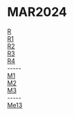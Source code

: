 # MAR2024

<div></div>
<a href="https://vk.com/video760598098_456246894">R</a>
<div></div>
<a href="https://vk.com/video760598098_456246305">R1</a>
<div></div>
<a href="https://ser.brstej.com/play.php?vid=4a9dce39c">R2</a>
<div></div>
<a href="https://vk.com/video760598098_456246564">R3</a>
<div></div>
<a href="https://vk.com/video760598098_456246644">R4</a>
<div></div>
<div>-----</div>
<a href="https://vk.com/video760598098_456245500">M1</a>
<div></div>
<a href="https://vk.com/video828807734_456241019">M2</a>
<div></div>
<a href="https://vk.com/video760598098_456245516">M3</a>
<div></div>
<div>-----</div>
<div></div>
<a href="https://vk.com/video760598098_456246486">Me13</a>
<div></div>
